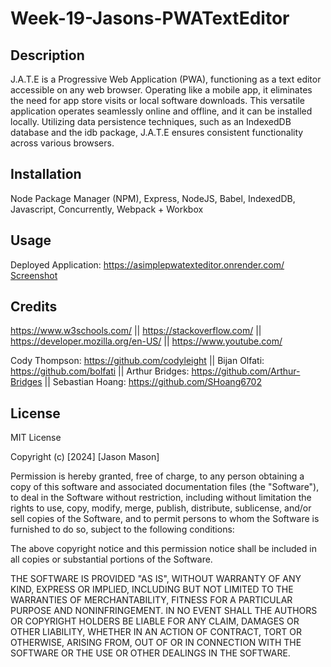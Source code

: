 # Week-19-Jasons-PWATextEditor

## Description

J.A.T.E is a Progressive Web Application (PWA), functioning as a text editor accessible on any web browser. Operating like a mobile app, it eliminates the need for app store visits or local software downloads. This versatile application operates seamlessly online and offline, and it can be installed locally. Utilizing data persistence techniques, such as an IndexedDB database and the idb package, J.A.T.E ensures consistent functionality across various browsers.

## Installation

Node Package Manager (NPM), Express, NodeJS, Babel, IndexedDB, Javascript, Concurrently, Webpack + Workbox

## Usage

Deployed Application: https://asimplepwatexteditor.onrender.com/
[Screenshot](https://i.gyazo.com/a231d5118052497bd3bbd567803f7237.png)


## Credits

https://www.w3schools.com/ || 
https://stackoverflow.com/ || 
https://developer.mozilla.org/en-US/ || 
https://www.youtube.com/

Cody Thompson: https://github.com/codyleight ||
Bijan Olfati: https://github.com/bolfati || 
Arthur Bridges: https://github.com/Arthur-Bridges || 
Sebastian Hoang: https://github.com/SHoang6702

## License
MIT License

Copyright (c) [2024] [Jason Mason]

Permission is hereby granted, free of charge, to any person obtaining a copy of this software and associated documentation files (the "Software"), to deal in the Software without restriction, including without limitation the rights to use, copy, modify, merge, publish, distribute, sublicense, and/or sell copies of the Software, and to permit persons to whom the Software is furnished to do so, subject to the following conditions:

The above copyright notice and this permission notice shall be included in all copies or substantial portions of the Software.

THE SOFTWARE IS PROVIDED "AS IS", WITHOUT WARRANTY OF ANY KIND, EXPRESS OR IMPLIED, INCLUDING BUT NOT LIMITED TO THE WARRANTIES OF MERCHANTABILITY, FITNESS FOR A PARTICULAR PURPOSE AND NONINFRINGEMENT. IN NO EVENT SHALL THE AUTHORS OR COPYRIGHT HOLDERS BE LIABLE FOR ANY CLAIM, DAMAGES OR OTHER LIABILITY, WHETHER IN AN ACTION OF CONTRACT, TORT OR OTHERWISE, ARISING FROM, OUT OF OR IN CONNECTION WITH THE SOFTWARE OR THE USE OR OTHER DEALINGS IN THE SOFTWARE.

